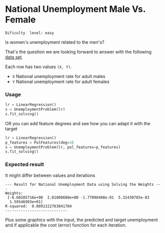 # National Unemployment Male Vs. Female
`Dificulty  level: easy`

Is women's unemployment related to the men's?

That's the question we are looking forward to answer with the following [data set](http://college.cengage.com/mathematics/brase/understandable_statistics/7e/students/datasets/slr/frames/frame.html).

Each row has two values `(X, Y)`.

* `X` National unemployment rate for adult males
* `Y` National unemployment rate for adult females

### Usage

```python
lr = LinearRegression()
s = UnemploymentProblem(lr)
s.fit_solving()
```
OR you can add feature degrees and see how you can adapt it with the target
```python
lr = LinearRegression()
p_features = PolFeatures(deg=4)
s = UnemploymentProblem(lr, pol_features=p_features)
s.fit_solving()
```
### Expected result

It might differ between values and iterations
```
--- Result for National Unemployment Data using Solving the Weights ---
Weights: 
 [-8.60285716e+00  2.01800680e+00 -1.77098408e-01  5.32430765e-03
  1.59546993e+01]
R-squared:  0.8891322763841704
----------------------------
```

Plus some graphics with the input, the predicted and target unemployment and if applicable the cost (error) function for each iteration.